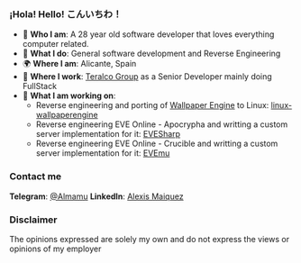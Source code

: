 ### ¡Hola! Hello! こんいちわ！
 - 👾 **Who I am**: A 28 year old software developer that loves everything computer related.
 - 🤗 **What I do**: General software development and Reverse Engineering
 - 🌍 **Where I am**: Alicante, Spain
 - 🏢 **Where I work**: [Teralco Group](http://teralco.com) as a Senior Developer mainly doing FullStack
 - 🔭 **What I am working on**:
   - Reverse engineering and porting of [Wallpaper Engine](https://store.steampowered.com/app/431960/Wallpaper_Engine/) to Linux: [linux-wallpaperengine](https://github.com/Almamu/linux-wallpaperengine)
   - Reverse engineering EVE Online - Apocrypha and writting a custom server implementation for it: [EVESharp](http://github.com/Almamu/EVESharp)
   - Reverse engineering EVE Online - Crucible and writting a custom server implementation for it: [EVEmu](https://github.com/EvEmu-Project/evemu_Crucible)

### Contact me
**Telegram**: [@Almamu](https://t.me/Almamu)
**LinkedIn**: [Alexis Maiquez](https://www.linkedin.com/in/almamu/)

### Disclaimer
The opinions expressed are solely my own and do not express the views or opinions of my employer

<!--
**Almamu/Almamu** is a ✨ _special_ ✨ repository because its `README.md` (this file) appears on your GitHub profile.

Here are some ideas to get you started:

- 🔭 I’m currently working on ...
- 🌱 I’m currently learning ...
- 👯 I’m looking to collaborate on ...
- 🤔 I’m looking for help with ...
- 💬 Ask me about ...
- 📫 How to reach me: ...
- 😄 Pronouns: ...
- ⚡ Fun fact: ...
-->

